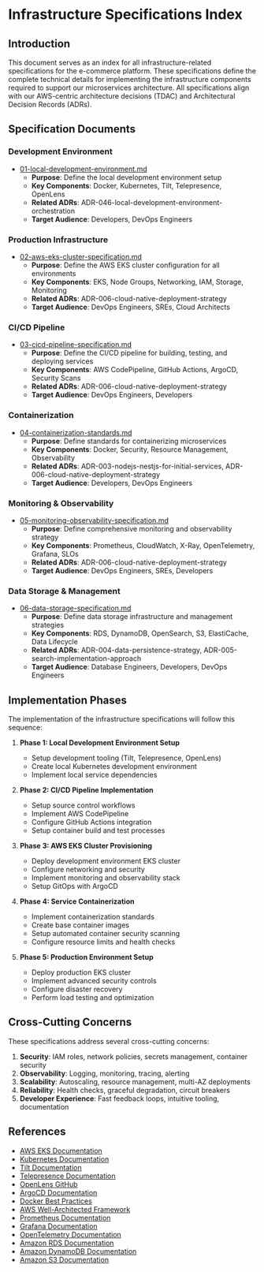 # Infrastructure Specifications Index

## Introduction

This document serves as an index for all infrastructure-related specifications for the e-commerce platform. These specifications define the complete technical details for implementing the infrastructure components required to support our microservices architecture. All specifications align with our AWS-centric architecture decisions (TDAC) and Architectural Decision Records (ADRs).

## Specification Documents

### Development Environment

- [01-local-development-environment.md](./01-local-development-environment.md)
  - **Purpose**: Define the local development environment setup
  - **Key Components**: Docker, Kubernetes, Tilt, Telepresence, OpenLens
  - **Related ADRs**: ADR-046-local-development-environment-orchestration
  - **Target Audience**: Developers, DevOps Engineers

### Production Infrastructure

- [02-aws-eks-cluster-specification.md](./02-aws-eks-cluster-specification.md)
  - **Purpose**: Define the AWS EKS cluster configuration for all environments
  - **Key Components**: EKS, Node Groups, Networking, IAM, Storage, Monitoring
  - **Related ADRs**: ADR-006-cloud-native-deployment-strategy
  - **Target Audience**: DevOps Engineers, SREs, Cloud Architects

### CI/CD Pipeline

- [03-cicd-pipeline-specification.md](./03-cicd-pipeline-specification.md)
  - **Purpose**: Define the CI/CD pipeline for building, testing, and deploying services
  - **Key Components**: AWS CodePipeline, GitHub Actions, ArgoCD, Security Scans
  - **Related ADRs**: ADR-006-cloud-native-deployment-strategy
  - **Target Audience**: DevOps Engineers, Developers

### Containerization

- [04-containerization-standards.md](./04-containerization-standards.md)
  - **Purpose**: Define standards for containerizing microservices
  - **Key Components**: Docker, Security, Resource Management, Observability
  - **Related ADRs**: ADR-003-nodejs-nestjs-for-initial-services, ADR-006-cloud-native-deployment-strategy
  - **Target Audience**: Developers, DevOps Engineers

### Monitoring & Observability

- [05-monitoring-observability-specification.md](./05-monitoring-observability-specification.md)
  - **Purpose**: Define comprehensive monitoring and observability strategy
  - **Key Components**: Prometheus, CloudWatch, X-Ray, OpenTelemetry, Grafana, SLOs
  - **Related ADRs**: ADR-006-cloud-native-deployment-strategy
  - **Target Audience**: DevOps Engineers, SREs, Developers

### Data Storage & Management

- [06-data-storage-specification.md](./06-data-storage-specification.md)
  - **Purpose**: Define data storage infrastructure and management strategies
  - **Key Components**: RDS, DynamoDB, OpenSearch, S3, ElastiCache, Data Lifecycle
  - **Related ADRs**: ADR-004-data-persistence-strategy, ADR-005-search-implementation-approach
  - **Target Audience**: Database Engineers, Developers, DevOps Engineers

## Implementation Phases

The implementation of the infrastructure specifications will follow this sequence:

1. **Phase 1: Local Development Environment Setup**

   - Setup development tooling (Tilt, Telepresence, OpenLens)
   - Create local Kubernetes development environment
   - Implement local service dependencies

2. **Phase 2: CI/CD Pipeline Implementation**

   - Setup source control workflows
   - Implement AWS CodePipeline
   - Configure GitHub Actions integration
   - Setup container build and test processes

3. **Phase 3: AWS EKS Cluster Provisioning**

   - Deploy development environment EKS cluster
   - Configure networking and security
   - Implement monitoring and observability stack
   - Setup GitOps with ArgoCD

4. **Phase 4: Service Containerization**

   - Implement containerization standards
   - Create base container images
   - Setup automated container security scanning
   - Configure resource limits and health checks

5. **Phase 5: Production Environment Setup**
   - Deploy production EKS cluster
   - Implement advanced security controls
   - Configure disaster recovery
   - Perform load testing and optimization

## Cross-Cutting Concerns

These specifications address several cross-cutting concerns:

1. **Security**: IAM roles, network policies, secrets management, container security
2. **Observability**: Logging, monitoring, tracing, alerting
3. **Scalability**: Autoscaling, resource management, multi-AZ deployments
4. **Reliability**: Health checks, graceful degradation, circuit breakers
5. **Developer Experience**: Fast feedback loops, intuitive tooling, documentation

## References

- [AWS EKS Documentation](https://docs.aws.amazon.com/eks/)
- [Kubernetes Documentation](https://kubernetes.io/docs/home/)
- [Tilt Documentation](https://docs.tilt.dev/)
- [Telepresence Documentation](https://www.telepresence.io/docs/)
- [OpenLens GitHub](https://github.com/MuhammedKalkan/OpenLens)
- [ArgoCD Documentation](https://argo-cd.readthedocs.io/en/stable/)
- [Docker Best Practices](https://docs.docker.com/develop/develop-images/dockerfile_best-practices/)
- [AWS Well-Architected Framework](https://aws.amazon.com/architecture/well-architected/)
- [Prometheus Documentation](https://prometheus.io/docs/introduction/overview/)
- [Grafana Documentation](https://grafana.com/docs/)
- [OpenTelemetry Documentation](https://opentelemetry.io/docs/)
- [Amazon RDS Documentation](https://docs.aws.amazon.com/rds/)
- [Amazon DynamoDB Documentation](https://docs.aws.amazon.com/dynamodb/)
- [Amazon S3 Documentation](https://docs.aws.amazon.com/s3/)
